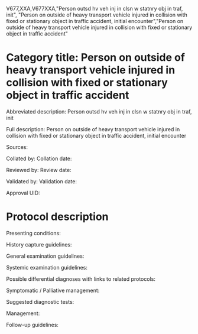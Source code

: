 V677,XXA,V677XXA,"Person outsd hv veh inj in clsn w statnry obj in traf, init", "Person on outside of heavy transport vehicle injured in collision with fixed or stationary object in traffic accident, initial encounter","Person on outside of heavy transport vehicle injured in collision with fixed or stationary object in traffic accident"
# Category title: Person on outside of heavy transport vehicle injured in collision with fixed or stationary object in traffic accident

Abbreviated description: Person outsd hv veh inj in clsn w statnry obj in traf, init

Full description: Person on outside of heavy transport vehicle injured in collision with fixed or stationary object in traffic accident, initial encounter

Sources:

Collated by:
Collation date:

Reviewed by:
Review date:

Validated by:
Validation date:

Approval UID:

# Protocol description

Presenting conditions:

History capture guidelines:

General examination guidelines:

Systemic examination guidelines:

Possible differential diagnoses with links to related protocols:

Symptomatic / Palliative management:

Suggested diagnostic tests:

Management:

Follow-up guidelines:
